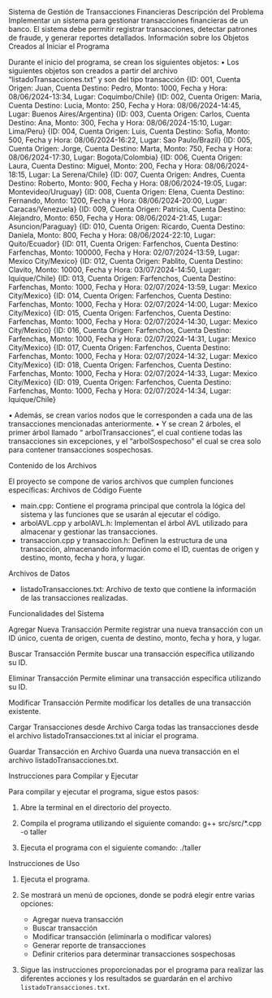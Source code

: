 Sistema de Gestión de Transacciones Financieras
Descripción del Problema
Implementar un sistema para gestionar transacciones financieras de un banco. El sistema debe permitir registrar transacciones, detectar patrones de fraude, y generar reportes detallados.
Información sobre los Objetos Creados al Iniciar el Programa

Durante el inicio del programa, se crean los siguientes objetos:
•	Los siguientes objetos son creados a partir del archivo “listadoTransacciones.txt” y son del tipo transacción
{ID: 001, Cuenta Origen: Juan, Cuenta Destino: Pedro, Monto: 1000, Fecha y Hora: 08/06/2024-13:34, Lugar: Coquimbo/Chile}
{ID: 002, Cuenta Origen: Maria, Cuenta Destino: Lucia, Monto: 250, Fecha y Hora: 08/06/2024-14:45, Lugar: Buenos Aires/Argentina}
{ID: 003, Cuenta Origen: Carlos, Cuenta Destino: Ana, Monto: 300, Fecha y Hora: 08/06/2024-15:10, Lugar: Lima/Peru}
{ID: 004, Cuenta Origen: Luis, Cuenta Destino: Sofia, Monto: 500, Fecha y Hora: 08/06/2024-16:22, Lugar: Sao Paulo/Brazil}
{ID: 005, Cuenta Origen: Jorge, Cuenta Destino: Marta, Monto: 750, Fecha y Hora: 08/06/2024-17:30, Lugar: Bogota/Colombia}
{ID: 006, Cuenta Origen: Laura, Cuenta Destino: Miguel, Monto: 200, Fecha y Hora: 08/06/2024-18:15, Lugar: La Serena/Chile}
{ID: 007, Cuenta Origen: Andres, Cuenta Destino: Roberto, Monto: 900, Fecha y Hora: 08/06/2024-19:05, Lugar: Montevideo/Uruguay}
{ID: 008, Cuenta Origen: Elena, Cuenta Destino: Fernando, Monto: 1200, Fecha y Hora: 08/06/2024-20:00, Lugar: Caracas/Venezuela}
{ID: 009, Cuenta Origen: Patricia, Cuenta Destino: Alejandro, Monto: 650, Fecha y Hora: 08/06/2024-21:45, Lugar: Asuncion/Paraguay}
{ID: 010, Cuenta Origen: Ricardo, Cuenta Destino: Daniela, Monto: 800, Fecha y Hora: 08/06/2024-22:10, Lugar: Quito/Ecuador}
{ID: 011, Cuenta Origen: Farfenchos, Cuenta Destino: Farfenchas, Monto: 100000, Fecha y Hora: 02/07/2024-13:59, Lugar: Mexico City/Mexico}
{ID: 012, Cuenta Origen: Pablito, Cuenta Destino: Clavito, Monto: 10000, Fecha y Hora: 03/07/2024-14:50, Lugar: Iquique/Chile}
{ID: 013, Cuenta Origen: Farfenchos, Cuenta Destino: Farfenchas, Monto: 1000, Fecha y Hora: 02/07/2024-13:59, Lugar: Mexico City/Mexico}
{ID: 014, Cuenta Origen: Farfenchos, Cuenta Destino: Farfenchas, Monto: 1000, Fecha y Hora: 02/07/2024-14:00, Lugar: Mexico City/Mexico}
{ID: 015, Cuenta Origen: Farfenchos, Cuenta Destino: Farfenchas, Monto: 1000, Fecha y Hora: 02/07/2024-14:30, Lugar: Mexico City/Mexico}
{ID: 016, Cuenta Origen: Farfenchos, Cuenta Destino: Farfenchas, Monto: 1000, Fecha y Hora: 02/07/2024-14:31, Lugar: Mexico City/Mexico}
{ID: 017, Cuenta Origen: Farfenchos, Cuenta Destino: Farfenchas, Monto: 1000, Fecha y Hora: 02/07/2024-14:32, Lugar: Mexico City/Mexico}
{ID: 018, Cuenta Origen: Farfenchos, Cuenta Destino: Farfenchas, Monto: 1000, Fecha y Hora: 02/07/2024-14:33, Lugar: Mexico City/Mexico}
{ID: 019, Cuenta Origen: Farfenchos, Cuenta Destino: Farfenchas, Monto: 1000, Fecha y Hora: 02/07/2024-14:34, Lugar: Iquique/Chile}

•	Además, se crean varios nodos que le corresponden a cada una de las transacciones mencionadas anteriormente.
•	Y se crean 2 árboles, el primer árbol llamado “ arbolTransacciones”, el cual contiene todas las transacciones sin excepciones, y el  “arbolSospechoso” el cual se crea solo para contener transacciones sospechosas.

Contenido de los Archivos

El proyecto se compone de varios archivos que cumplen funciones específicas:
Archivos de Código Fuente
- main.cpp: Contiene el programa principal que controla la lógica del sistema y las funciones que se usarán al ejecutar el código.
- arbolAVL.cpp y arbolAVL.h: Implementan el árbol AVL utilizado para almacenar y gestionar las transacciones.
- transaccion.cpp y transaccion.h: Definen la estructura de una transacción, almacenando información como el ID, cuentas de origen y destino, monto, fecha y hora, y lugar.


Archivos de Datos
- listadoTransacciones.txt: Archivo de texto que contiene la información de las transacciones realizadas.

Funcionalidades del Sistema

Agregar Nueva Transacción
Permite registrar una nueva transacción con un ID único, cuenta de origen, cuenta de destino, monto, fecha y hora, y lugar.

Buscar Transacción
Permite buscar una transacción específica utilizando su ID.

Eliminar Transacción
Permite eliminar una transacción específica utilizando su ID.

Modificar Transacción
Permite modificar los detalles de una transacción existente.

Cargar Transacciones desde Archivo
Carga todas las transacciones desde el archivo listadoTransacciones.txt al iniciar el programa.

Guardar Transacción en Archivo
Guarda una nueva transacción en el archivo listadoTransacciones.txt.


Instrucciones para Compilar y Ejecutar

Para compilar y ejecutar el programa, sigue estos pasos:

1. Abre la terminal en el directorio del proyecto.
2. Compila el programa utilizando el siguiente comando:
   g++ src/src/*.cpp -o taller
  
3. Ejecuta el programa con el siguiente comando:
   ./taller  

Instrucciones de Uso
1. Ejecuta el programa.
2. Se mostrará un menú de opciones, donde se podrá elegir entre varias opciones:
   - Agregar nueva transacción
   - Buscar transacción
   - Modificar transacción (eliminarla o modificar valores)
   - Generar reporte de transacciones
   - Definir criterios para determinar transacciones sospechosas

3. Sigue las instrucciones proporcionadas por el programa para realizar las diferentes acciones y los resultados se guardarán en el archivo `listadoTransacciones.txt`.
